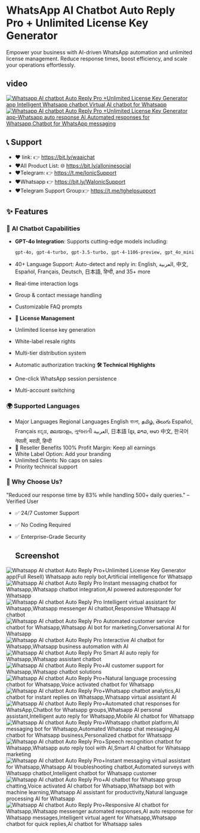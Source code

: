 # WhatsApp AI Chatbot Auto Reply Pro + Unlimited License Key Generator


Empower your business with AI-driven WhatsApp automation and unlimited license management. Reduce response times, boost efficiency, and scale your operations effortlessly.

## video
  <a href="https://youtu.be/K1iptxUDj1Q">
     <img src="https://i.ibb.co/xzxBQWw/ytbdemo.png" alt="Whatsapp AI chatbot Auto Reply Pro +Unlimited License Key Generator app Intelligent Whatsapp chatbot,Virtual AI chatbot for Whatsapp" />
  </a>
  <a href="https://youtu.be/K1iptxUDj1Q">
       <img src="https://i.ibb.co/S0yZv2r/watchbtn.jpg" alt="Whatsapp AI chatbot Auto Reply Pro +Unlimited License Key Generator app-Whatsapp auto response AI,Automated responses for Whatsapp,Chatbot for WhatsApp messaging" />
  </a>
  
## 📞 Support
- ❤️ link: 👉 https://bit.ly/waaichat
- ❤️All Product List: 🌐 https://bit.ly/alloninesocial
- ❤️Telegram:           👉 https://t.me/IonicSupport   
- ❤️Whatsapp          👉 https://bit.ly/WaIonicSupport
- ❤️Telegram Support Group:👉 https://t.me/tghelpsupport

## ✨ Features

### 🤖 **AI Chatbot Capabilities**
- **GPT-4o Integration**: Supports cutting-edge models including:
  ```plaintext
  gpt-4o, gpt-4-turbo, gpt-3.5-turbo, gpt-4-1106-preview, gpt_4o_mini
  
-   40+ Language Support: Auto-detect and reply in:
English, العربية, 中文, Español, Français, Deutsch, 日本語, हिन्दी, and 35+ more

- Real-time interaction logs
- Group & contact message handling
- Customizable FAQ prompts
- **🔑 License Management**
- Unlimited license key generation
- White-label resale rights
- Multi-tier distribution system
- Automatic authorization tracking
**🛠 Technical Highlights**
- One-click WhatsApp session persistence
- Multi-account switching

### 🌍 Supported Languages
- Major Languages	Regional Languages
English	বাংলা, தமிழ், తెలుగు
Español, Français	ಕನ್ನಡ, മലയാളം, ગુજરાતી
العربية, 日本語	ខ្មែរ, ລາວ, ဗမာ
中文, 한국어	नेपाली, मराठी, हिन्दी
- 💼 Reseller Benefits
100% Profit Margin: Keep all earnings
- White Label Option: Add your branding
- Unlimited Clients: No caps on sales
- Priority technical support

### 🤔 Why Choose Us?
"Reduced our response time by 83% while handling 500+ daily queries." – Verified User
- ✅ 24/7 Customer Support
- ✅ No Coding Required
- ✅ Enterprise-Grade Security

  ## Screenshot
<img src="https://i.ibb.co/nD74cZJ/00.png" alt="Whatsapp AI chatbot Auto Reply Pro+Unlimited License Key Generator app(Full Resell) Whatsapp auto reply bot,Artificial intelligence for Whatsapp" />
<img src="https://i.ibb.co/D9JGBMs/001.png" alt="Whatsapp AI chatbot Auto Reply Pro Instant messaging chatbot for Whatsapp,Whatsapp chatbot integration,AI powered autoresponder for Whatsapp" />
<img src="https://i.ibb.co/P6Pbg41/01.png" alt="Whatsapp AI chatbot Auto Reply Pro Intelligent virtual assistant for Whatsapp,Whatsapp messenger AI chatbot,Responsive Whatsapp AI chatbot" />
<img src="https://i.ibb.co/cwFVpjM/02.png" alt="Whatsapp AI chatbot Auto Reply Pro Automated customer service chatbot for Whatsapp,Whatsapp AI bot for marketing,Conversational AI for Whatsapp" />
<img src="https://i.ibb.co/h8FcbKc/03.png" alt="Whatsapp AI chatbot Auto Reply Pro Interactive AI chatbot for Whatsapp,Whatsapp business automation with AI" />
<img src="https://i.ibb.co/4mFTkP2/04.png" alt="Whatsapp AI chatbot Auto Reply Pro Smart AI auto reply for Whatsapp,Whatsapp assistant chatbot" />
<img src="https://i.ibb.co/MZT4Fvh/05.png" alt="Whatsapp AI chatbot Auto Reply Pro+AI customer support for Whatsapp,Whatsapp chatbot solutions" />
<img src="https://i.ibb.co/f9j7pgM/06.png" alt="Whatsapp AI chatbot Auto Reply Pro+Natural language processing chatbot for Whatsapp,Voice activated chatbot for Whatsapp" />
<img src="https://i.ibb.co/pZqdSd1/07.png" alt="Whatsapp AI chatbot Auto Reply Pro+Whatsapp chatbot analytics,AI chatbot for instant replies on Whatsapp,Whatsapp virtual assistant AI" />
<img src="https://i.ibb.co/wNTHhyB/08.png" alt="Whatsapp AI chatbot Auto Reply Pro+Automated chat responses for WhatsApp,Chatbot for Whatsapp groups,Whatsapp AI personal assistant,Intelligent auto reply for Whatsapp,Mobile AI chatbot for Whatsapp" />
<img src="https://i.ibb.co/tcXrhkh/09.png" alt="Whatsapp AI chatbot Auto Reply Pro+Whatsapp chatbot platform,AI messaging bot for Whatsapp,Automated Whatsapp chat messaging,AI chatbot for Whatsapp business,Personalized chatbot for Whatsapp" />
<img src="https://i.ibb.co/vLpXrm7/10.png" alt="Whatsapp AI chatbot Auto Reply Pro+Speech recognition chatbot for Whatsapp,Whatsapp auto reply tool with AI,Smart AI chatbot for Whatsapp marketing" />
<img src="https://i.ibb.co/RpDDKDS/11.png" alt="Whatsapp AI chatbot Auto Reply Pro+Instant messaging virtual assistant for Whatsapp,Whatsapp AI troubleshooting chatbot,Automated surveys with Whatsapp chatbot,Intelligent chatbot for Whatsapp customer" />
<img src="https://i.ibb.co/sFdsmwn/12.png" alt="Whatsapp AI chatbot Auto Reply Pro+AI chatbot for Whatsapp group chatting,Voice activated AI chatbot for Whatsapp,Whatsapp bot with machine learning,Whatsapp AI assistant for productivity,Natural language processing AI for Whatsapp" />
<img src="https://i.ibb.co/5T1wJq7/13.png" alt="Whatsapp AI chatbot Auto Reply Pro+Responsive AI chatbot for Whatsapp,Whatsapp messenger automated responses,AI auto response for Whatsapp messages,Intelligent virtual agent for Whatsapp,Whatsapp chatbot for quick replies,AI chatbot for Whatsapp sales" />
 
